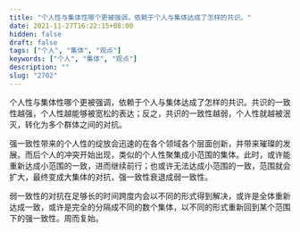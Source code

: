 ```yaml
---
title: "个人性与集体性哪个更被强调，依赖于个人与集体达成了怎样的共识。"
date: 2021-11-27T16:22:15+08:00
hidden: false
draft: false
tags: ["个人", "集体", "观点"]
keywords: ["个人", "集体", "观点"]
description: ""
slug: "2702"
---
```


个人性与集体性哪个更被强调，依赖于个人与集体达成了怎样的共识。共识的一致性越强，个人性越能够被宽松的表达；反之，共识的一致性越弱，个人性就越被泯灭，转化为多个群体之间的对抗。

强一致性带来的个人性的绽放会迅速的在各个领域各个层面创新，并带来璀璨的发展。而后个人的冲突开始出现，类似的个人性聚集成小范围的集体。此时，或许能重新达成小范围的一致，进而继续前行；也或许无法达成小范围的一致，范围就会扩大，最终变成大集体的对抗，强一致性衰退成弱一致性。

弱一致性的对抗在足够长的时间跨度内会以不同的形式得到解决，或许是全体重新达成一致，或许是完全的分隔成不同的数个集体，以不同的形式重新回到某个范围下的强一致性。周而复始。
